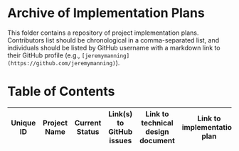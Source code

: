 # Archive of Implementation Plans

This folder contains a repository of project implementation plans.  Contributors list should be chronological in a comma-separated list, and individuals should be listed by GitHub username with a markdown link to their GitHub profile (e.g., `[jeremymanning](https://github.com/jeremymanning)`).

# Table of Contents

| Unique ID | Project Name | Current Status | Link(s) to GitHub issues | Link to technical design document | Link to implementation plan | Contributor(s) |
|-----------|--------------|----------------|--------------------------|-----------------------------------|-----------------------------|----------------|

